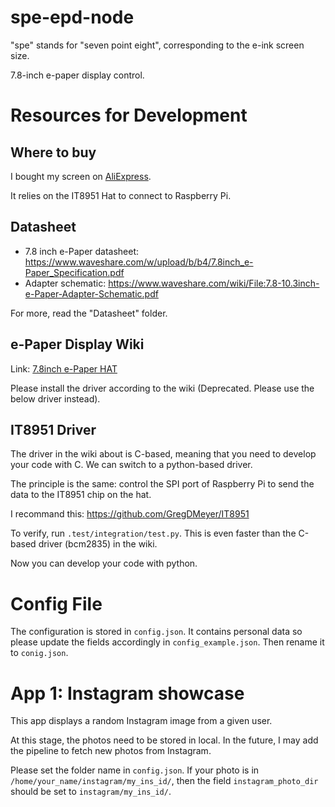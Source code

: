 # spe-epd-node

"spe" stands for "seven point eight", corresponding to the e-ink screen size.

7.8-inch e-paper display control. 

# Resources for Development

## Where to buy

I bought my screen on [AliExpress](https://www.aliexpress.com/item/4000033507611.html?spm=a2g0s.9042311.0.0.26814c4divIUBO). 

It relies on the IT8951 Hat to connect to Raspberry Pi.

## Datasheet

- 7.8 inch e-Paper datasheet: https://www.waveshare.com/w/upload/b/b4/7.8inch_e-Paper_Specification.pdf
- Adapter schematic: https://www.waveshare.com/wiki/File:7.8-10.3inch-e-Paper-Adapter-Schematic.pdf

For more, read the "Datasheet" folder.

## e-Paper Display Wiki

Link: [7.8inch e-Paper HAT](https://www.waveshare.com/wiki/7.8inch_e-Paper_HAT?spm=a2g0o.detail.1000023.1.568b1822g6Skel&file=7.8inch_e-Paper_HAT)

Please install the driver according to the wiki (Deprecated. Please use the below driver instead).

## IT8951 Driver

The driver in the wiki about is C-based, meaning that you need to develop your code with C. We can switch to a python-based driver.

The principle is the same: control the SPI port of Raspberry Pi to send the data to the IT8951 chip on the hat.

I recommand this: https://github.com/GregDMeyer/IT8951

To verify, run `.test/integration/test.py`. This is even faster than the C-based driver (bcm2835) in the wiki.

Now you can develop your code with python.

# Config File

The configuration is stored in `config.json`. It contains personal data so please update the fields accordingly in `config_example.json`. Then rename it to `conig.json`.

# App 1: Instagram showcase

This app displays a random Instagram image from a given user.

At this stage, the photos need to be stored in local. In the future, I may add the pipeline to fetch new photos from Instagram.

Please set the folder name in `config.json`. If your photo is in `/home/your_name/instagram/my_ins_id/`, then the field `instagram_photo_dir` should be set to `instagram/my_ins_id/`.


